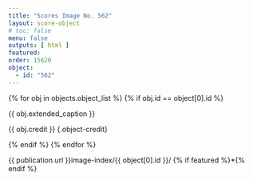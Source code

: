 ```yaml
---
title: "Scores Image No. 562"
layout: score-object
# toc: false
menu: false
outputs: [ html ]
featured: 
order: 15620
object:
  - id: "562"
---
```


{% for obj in objects.object_list %}
{% if obj.id == object[0].id %}

{{ obj.extended_caption }}

{{ obj.credit }} {.object-credit}

{% endif %}
{% endfor %}

<div class="object-credit object-url is-print-only">

{{ publication.url }}image-index/{{ object[0].id }}/ {% if featured %}*{% endif %}

</div>
